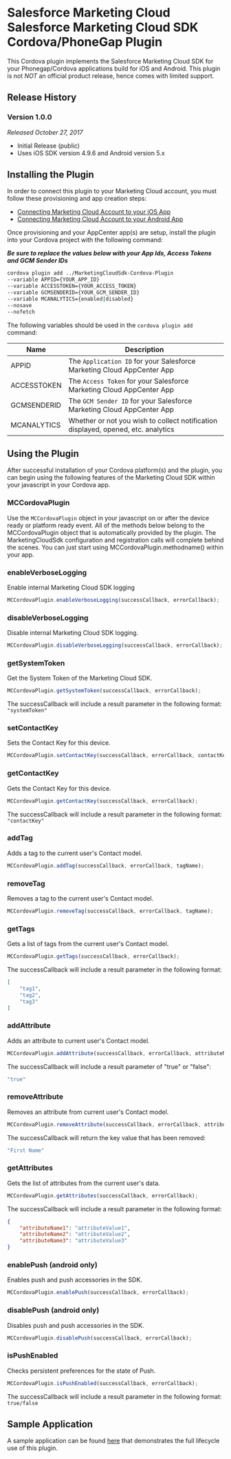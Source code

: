 # Salesforce Marketing Cloud <br/>Salesforce Marketing Cloud SDK <br/>Cordova/PhoneGap Plugin

This Cordova plugin implements the Salesforce Marketing Cloud SDK for your Phonegap/Cordova applications build for iOS and Android. This plugin is not *NOT* an official product release, hence comes with limited support.

## Release History

### Version 1.0.0
_Released October 27, 2017_

* Initial Release (public)
* Uses iOS SDK version 4.9.6 and Android version 5.x

## Installing the Plugin

In order to connect this plugin to your Marketing Cloud account, you must follow these provisioning and app creation steps:

* [Connecting Marketing Cloud Account to your iOS App](http://salesforce-marketingcloud.github.io/JB4A-SDK-iOS/create-apps/create-apps-overview.html)
* [Connecting Marketing Cloud Account to your Android App](http://salesforce-marketingcloud.github.io/JB4A-SDK-Android/create-apps/create-apps-overview.html)

Once provisioning and your AppCenter app(s) are setup, install the plugin into your Cordova project with the following command:

***Be sure to replace the values below with your App Ids, Access Tokens and GCM Sender IDs***

```Bash
cordova plugin add ../MarketingCloudSdk-Cordova-Plugin 
--variable APPID={YOUR_APP_ID} 
--variable ACCESSTOKEN={YOUR_ACCESS_TOKEN} 
--variable GCMSENDERID={YOUR_GCM_SENDER_ID} 
--variable MCANALYTICS={enabled|disabled}
--nosave 
--nofetch
```

The following variables should be used in the `cordova plugin add` command:

| Name | Description |
| ---- | ----------- |
| APPID | The `Application ID` for your Salesforce Marketing Cloud AppCenter App |
| ACCESSTOKEN | The `Access Token` for your Salesforce Marketing Cloud AppCenter App |
| GCMSENDERID | The `GCM Sender ID` for your Salesforce Marketing Cloud AppCenter App |
| MCANALYTICS | Whether or not you wish to collect notification displayed, opened, etc. analytics |

## Using the Plugin

After successful installation of your Cordova platform(s) and the plugin, you can begin using the following features of the Marketing Cloud SDK within your javascript in your Cordova app. 

### MCCordovaPlugin

Use the `MCCordovaPlugin` object in your javascript on or after the device ready or platform ready event. All of the methods below belong to the MCCordovaPlugin object that is automatically provided by the plugin. The MarketingCloudSdk configuration and registration calls will complete behind the scenes. You can just start using MCCordovaPlugin.methodname() within your app.

### enableVerboseLogging

Enable internal Marketing Cloud SDK logging

```javascript
MCCordovaPlugin.enableVerboseLogging(successCallback, errorCallback);
```

### disableVerboseLogging

Disable internal Marketing Cloud SDK logging.

```javascript
MCCordovaPlugin.disableVerboseLogging(successCallback, errorCallback);
```

### getSystemToken

Get the System Token of the Marketing Cloud SDK.

```javascript
MCCordovaPlugin.getSystemToken(successCallback, errorCallback);
```

The successCallback will include a result parameter in the following format: `"systemToken"`


### setContactKey

Sets the Contact Key for this device.

```javascript
MCCordovaPlugin.setContactKey(successCallback, errorCallback, contactKey);
```

### getContactKey

Gets the Contact Key for this device.

```javascript
MCCordovaPlugin.getContactKey(successCallback, errorCallback);
```

The successCallback will include a result parameter in the following format: `"contactKey"`

### addTag

Adds a tag to the current user's Contact model.

```javascript
MCCordovaPlugin.addTag(successCallback, errorCallback, tagName);
```

### removeTag

Removes a tag to the current user's Contact model.

```javascript
MCCordovaPlugin.removeTag(successCallback, errorCallback, tagName);
```

### getTags

Gets a list of tags from the current user's Contact model.

```javascript
MCCordovaPlugin.getTags(successCallback, errorCallback);
```

The successCallback will include a result parameter in the following format:
```json
[
	"tag1",
	"tag2",
	"tag3"
]
```

### addAttribute

Adds an attribute to current user's Contact model.

```javascript
MCCordovaPlugin.addAttribute(successCallback, errorCallback, attributeName, attributeValue);
```

The successCallback will include a result parameter of "true" or "false":
```javascript
"true"
```

### removeAttribute

Removes an attribute from current user's Contact model.

```javascript
MCCordovaPlugin.removeAttribute(successCallback, errorCallback, attributeName);
```

The successCallback will return the key value that has been removed:
```javascript
"First Name"
```

### getAttributes

Gets the list of attributes from the current user's data.

```javascript
MCCordovaPlugin.getAttributes(successCallback, errorCallback);
```

The successCallback will include a result parameter in the following format:
```json
{
	"attributeName1": "attributeValue1",
	"attributeName2": "attributeValue2",		
	"attributeName3": "attributeValue3"
}
```

### enablePush (android only)

Enables push and push accessories in the SDK.

```javascript
MCCordovaPlugin.enablePush(successCallback, errorCallback);
```

### disablePush (android only)

Disables push and push accessories in the SDK.

```javascript
MCCordovaPlugin.disablePush(successCallback, errorCallback);
```

### isPushEnabled

Checks persistent preferences for the state of Push.

```javascript
MCCordovaPlugin.isPushEnabled(successCallback, errorCallback);
```

The successCallback will include a result parameter in the following format: `true/false`


## Sample Application

A sample application can be found [here](https://github.exacttarget.com/Mobile/MarketingCloudSdk-Cordova-Plugin-Tester.git) that demonstrates the full lifecycle use of this plugin.
